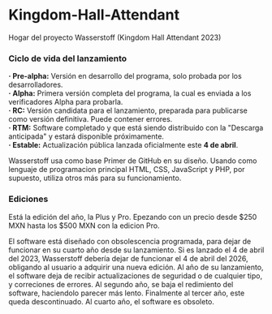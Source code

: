 # Kingdom-Hall-Attendant
Hogar del proyecto Wasserstoff (Kingdom Hall Attendant 2023)

### Ciclo de vida del lanzamiento
<b>· Pre-alpha:</b> Versión en desarrollo del programa, solo probada por los desarrolladores.<br>
<b>· Alpha:</b> Primera versión completa del programa, la cual es enviada a los verificadores Alpha para probarla.<br>
<b>· RC:</b> Versión candidata para el lanzamiento, preparada para publicarse como versión definitiva. Puede contener errores.<br>
<b>· RTM:</b> Software completado y que está siendo distribuido con la "Descarga anticipada" y estará disponible próximamente.<br>
<b>· Estable:</b> Actualización pública lanzada oficialmente este <b>4 de abril</b>.

Wasserstoff usa como base Primer de GitHub en su diseño. Usando como lenguaje de programacion principal HTML, CSS, JavaScript y PHP, por supuesto, utiliza otros más para su funcionamiento.

### Ediciones
Está la edición del año, la Plus y Pro. Epezando con un precio desde $250 MXN hasta los $500 MXN con la edicion Pro.

El software está diseñado con obsolescencia programada, para dejar de funcionar en su cuarto año desde su lanzamiento. Si es lanzado el 4 de abril del 2023, Wasserstoff debería dejar de funcionar el 4 de abril del 2026, obligando al usuario a adquirir una nueva edición. Al año de su lanzamiento, el software deja de recibir actualizaciones de seguridad o de cualquier tipo, y correciones de errores. Al segundo año, se baja el redimiento del software, haciendolo parecer más lento. Finalmente al tercer año, este queda descontinuado. Al cuarto año, el software es obsoleto.
